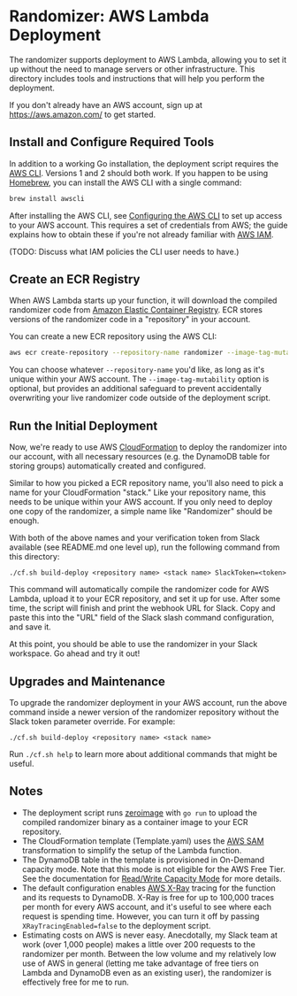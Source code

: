 # Randomizer: AWS Lambda Deployment

The randomizer supports deployment to AWS Lambda, allowing you to set it up
without the need to manage servers or other infrastructure. This directory
includes tools and instructions that will help you perform the deployment.

If you don't already have an AWS account, sign up at https://aws.amazon.com/ to
get started.

## Install and Configure Required Tools

In addition to a working Go installation, the deployment script requires the
[AWS CLI][install-aws-cli]. Versions 1 and 2 should both work. If you happen to
be using [Homebrew][brew], you can install the AWS CLI with a single command:

```sh
brew install awscli
```

After installing the AWS CLI, see [Configuring the AWS CLI][configure] to set up
access to your AWS account. This requires a set of credentials from AWS; the
guide explains how to obtain these if you're not already familiar with [AWS
IAM][iam].

(TODO: Discuss what IAM policies the CLI user needs to have.)

[install-aws-cli]: https://docs.aws.amazon.com/cli/latest/userguide/cli-chap-install.html
[brew]: https://brew.sh
[configure]: https://docs.aws.amazon.com/cli/latest/userguide/cli-chap-configure.html
[iam]: https://aws.amazon.com/iam/

## Create an ECR Registry

When AWS Lambda starts up your function, it will download the compiled
randomizer code from [Amazon Elastic Container Registry][ecr]. ECR stores
versions of the randomizer code in a "repository" in your account.

You can create a new ECR repository using the AWS CLI:

```sh
aws ecr create-repository --repository-name randomizer --image-tag-mutability IMMUTABLE
```

You can choose whatever `--repository-name` you'd like, as long as it's unique
within your AWS account. The `--image-tag-mutability` option is optional, but
provides an additional safeguard to prevent accidentally overwriting your live
randomizer code outside of the deployment script.

[ecr]: https://aws.amazon.com/ecr/

## Run the Initial Deployment

Now, we're ready to use AWS [CloudFormation][CloudFormation] to deploy the
randomizer into our account, with all necessary resources (e.g. the DynamoDB
table for storing groups) automatically created and configured.

Similar to how you picked a ECR repository name, you'll also need to pick a name
for your CloudFormation "stack." Like your repository name, this needs to be
unique within your AWS account. If you only need to deploy one copy of the
randomizer, a simple name like "Randomizer" should be enough.

With both of the above names and your verification token from Slack available
(see README.md one level up), run the following command from this directory:

```
./cf.sh build-deploy <repository name> <stack name> SlackToken=<token>
```

This command will automatically compile the randomizer code for AWS Lambda,
upload it to your ECR repository, and set it up for use. After some time, the
script will finish and print the webhook URL for Slack. Copy and paste this into
the "URL" field of the Slack slash command configuration, and save it.

At this point, you should be able to use the randomizer in your Slack
workspace. Go ahead and try it out!

[CloudFormation]: https://aws.amazon.com/cloudformation/

## Upgrades and Maintenance

To upgrade the randomizer deployment in your AWS account, run the above command
inside a newer version of the randomizer repository without the Slack token
parameter override. For example:

```
./cf.sh build-deploy <repository name> <stack name>
```

Run `./cf.sh help` to learn more about additional commands that might be
useful.

## Notes

* The deployment script runs [zeroimage][zeroimage] with `go run` to upload the
  compiled randomizer binary as a container image to your ECR repository.
* The CloudFormation template (Template.yaml) uses the [AWS SAM][sam]
  transformation to simplify the setup of the Lambda function.
* The DynamoDB table in the template is provisioned in On-Demand capacity mode.
  Note that this mode is not eligible for the AWS Free Tier. See the
  documentation for [Read/Write Capacity Mode][capacity mode] for more details.
* The default configuration enables [AWS X-Ray][x-ray] tracing for the function
  and its requests to DynamoDB. X-Ray is free for up to 100,000 traces per month
  for every AWS account, and it's useful to see where each request is spending
  time. However, you can turn it off by passing `XRayTracingEnabled=false` to
  the deployment script.
* Estimating costs on AWS is never easy. Anecdotally, my Slack team at work
  (over 1,000 people) makes a little over 200 requests to the randomizer per
  month. Between the low volume and my relatively low use of AWS in general
  (letting me take advantage of free tiers on Lambda and DynamoDB even as an
  existing user), the randomizer is effectively free for me to run.

[zeroimage]: https://github.com/ahamlinman/zeroimage
[sam]: https://github.com/awslabs/serverless-application-model
[capacity mode]: https://docs.aws.amazon.com/amazondynamodb/latest/developerguide/HowItWorks.ReadWriteCapacityMode.html
[x-ray]: https://aws.amazon.com/xray/
